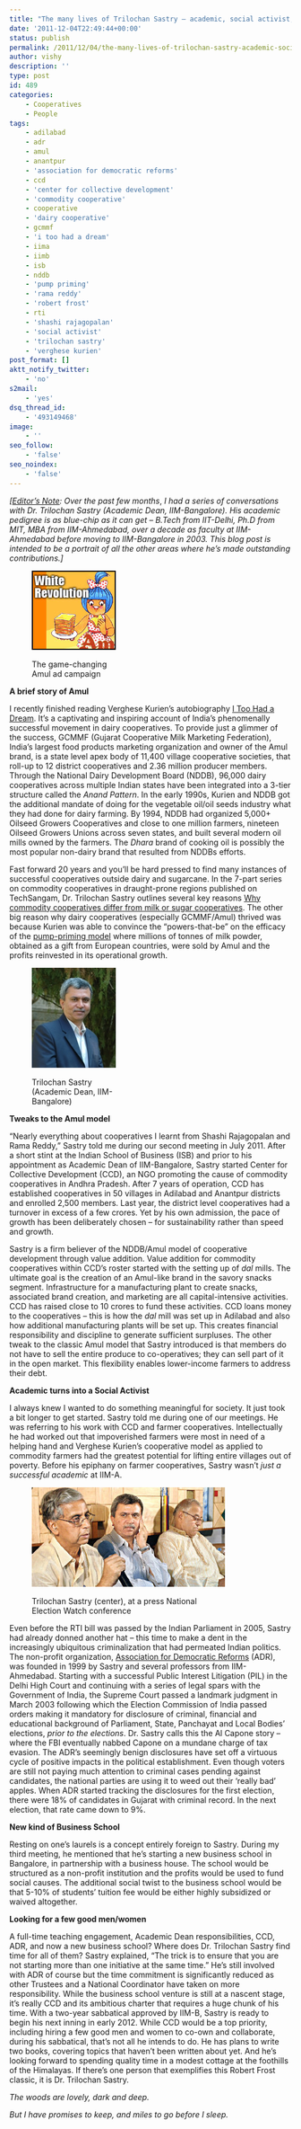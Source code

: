 ```yaml
---
title: "The many lives of Trilochan Sastry – academic, social activist, social entrepreneur"
date: '2011-12-04T22:49:44+00:00'
status: publish
permalink: /2011/12/04/the-many-lives-of-trilochan-sastry-academic-social-activist-social-entrepreneur
author: vishy
description: ''
type: post
id: 489
categories:
    - Cooperatives
    - People
tags:
    - adilabad
    - adr
    - amul
    - anantpur
    - 'association for democratic reforms'
    - ccd
    - 'center for collective development'
    - 'commodity cooperative'
    - cooperative
    - 'dairy cooperative'
    - gcmmf
    - 'i too had a dream'
    - iima
    - iimb
    - isb
    - nddb
    - 'pump priming'
    - 'rama reddy'
    - 'robert frost'
    - rti
    - 'shashi rajagopalan'
    - 'social activist'
    - 'trilochan sastry'
    - 'verghese kurien'
post_format: []
aktt_notify_twitter:
    - 'no'
s2mail:
    - 'yes'
dsq_thread_id:
    - '493149468'
image:
    - ''
seo_follow:
    - 'false'
seo_noindex:
    - 'false'
---
```

*\[<span style="text-decoration: underline;">Editor’s Note</span>: Over the past few months*, *I had a series of conversations with Dr. Trilochan Sastry (Academic Dean, IIM-Bangalore). His academic pedigree is as blue-chip as it can get – B.Tech from IIT-Delhi, Ph.D from MIT, MBA from IIM-Ahmedabad, over a decade as faculty at IIM-Ahmedabad before moving to IIM-Bangalore in 2003. This blog post is intended to be a portrait of all the other areas where he’s made outstanding contributions.\]*

<figure aria-describedby="caption-attachment-490" class="wp-caption alignleft" id="attachment_490" style="width: 150px">

[![](../../../../uploads/2011/12/amul_white_rev.jpg "amul_white_rev")](../../../../uploads/2011/12/amul_white_rev.jpg)<figcaption class="wp-caption-text" id="caption-attachment-490">The game-changing Amul ad campaign</figcaption></figure>

**A brief story of Amul**

I recently finished reading Verghese Kurien’s autobiography [I Too Had a Dream](http://www.flipkart.com/books/8174364072/search-books-i-too-had-a-dream/1?pid=0v23fkmtvc&ref=e42670cb-00ed-4e24-b91e-bf959c33e5bc&_l=CJHVEqJO3veuHytbACc9dw--&_r=_RafKcSgwm750z6C80hKmA--). It’s a captivating and inspiring account of India’s phenomenally successful movement in dairy cooperatives. To provide just a glimmer of the success, GCMMF (Gujarat Cooperative Milk Marketing Federation), India’s largest food products marketing organization and owner of the Amul brand, is a state level apex body of 11,400 village cooperative societies, that roll-up to 12 district cooperatives and 2.36 million producer members. Through the National Dairy Development Board (NDDB), 96,000 dairy cooperatives across multiple Indian states have been integrated into a 3-tier structure called the *Anand Pattern*. In the early 1990s, Kurien and NDDB got the additional mandate of doing for the vegetable oil/oil seeds industry what they had done for dairy farming. By 1994, NDDB had organized 5,000+ Oilseed Growers Cooperatives and close to one million farmers, nineteen Oilseed Growers Unions across seven states, and built several modern oil mills owned by the farmers. The *Dhara* brand of cooking oil is possibly the most popular non-dairy brand that resulted from NDDBs efforts.

Fast forward 20 years and you’ll be hard pressed to find many instances of successful cooperatives outside dairy and sugarcane. In the 7-part series on commodity cooperatives in draught-prone regions published on TechSangam, Dr. Trilochan Sastry outlines several key reasons [Why commodity cooperatives differ from milk or sugar cooperatives](http://www.techsangam.com/2011/08/01/how-commodity-cooperatives-differ-from-milk-sugar-cooperatives/). The other big reason why dairy cooperatives (especially GCMMF/Amul) thrived was because Kurien was able to convince the “powers-that-be”  on the efficacy of the [pump-priming model](http://www.investopedia.com/terms/p/pump-priming.asp#axzz1dwVBLgJM) where millions of tonnes of milk powder, obtained as a gift from European countries, were sold by Amul and the profits reinvested in its operational growth.

<figure aria-describedby="caption-attachment-226" class="wp-caption alignright" id="attachment_226" style="width: 150px">

[![](../../../../uploads/2011/07/Trilochan_Sastry_iimb.jpg "Trilochan_Sastry_iimb")](../../../../uploads/2011/07/Trilochan_Sastry_iimb.jpg)<figcaption class="wp-caption-text" id="caption-attachment-226">Trilochan Sastry (Academic Dean, IIM-Bangalore)</figcaption></figure>

**Tweaks to the Amul model**

“Nearly everything about cooperatives I learnt from Shashi Rajagopalan and Rama Reddy,”  Sastry told me during our second meeting in July 2011. After a short stint at the Indian School of Business (ISB) and prior to his appointment as Academic Dean of IIM-Bangalore, Sastry started Center for Collective Development (CCD), an NGO promoting the cause of commodity cooperatives in Andhra Pradesh. After 7 years of operation, CCD has established cooperatives in 50 villages in Adilabad and Anantpur districts and enrolled 2,500 members. Last year, the district level cooperatives had a turnover in excess of a few crores. Yet by his own admission, the pace of growth has been deliberately chosen – for sustainability rather than speed and growth.

Sastry is a firm believer of the NDDB/Amul model of cooperative development through value addition.  Value addition for commodity cooperatives within CCD’s roster started with the setting up of *dal* mills. The ultimate goal is the creation of an Amul-like brand in the savory snacks segment. Infrastructure for a manufacturing plant to create snacks, associated brand creation, and marketing are all capital-intensive activities. CCD has raised close to 10 crores to fund these activities. CCD loans  money to the cooperatives – this is how the *dal* mill was set up in Adilabad and also how additional manufacturing plants will be set up. This creates financial responsibility and discipline to generate sufficient surpluses. The other tweak to the classic Amul model that Sastry introduced is that members do not have to sell the entire produce to co-operatives; they can sell part of it in the open market. This flexibility enables lower-income farmers to address their debt.

**Academic turns into a Social Activist**

I always knew I wanted to do something meaningful for society. It just took a bit longer to get started. Sastry told me during one of our meetings. He was referring to his work with CCD and farmer cooperatives. Intellectually he had worked out that impoverished farmers were most in need of a helping hand and Verghese Kurien’s cooperative model as applied to commodity farmers had the greatest potential for lifting entire villages out of poverty. Before his epiphany on farmer cooperatives, Sastry wasn’t *just a successful academic* at IIM-A.

<figure aria-describedby="caption-attachment-491" class="wp-caption alignleft" id="attachment_491" style="width: 345px">

[![](../../../../uploads/2011/12/trilochan_sastry_adr_new_2009.jpg "trilochan_sastry_adr_new_2009")](../../../../uploads/2011/12/trilochan_sastry_adr_new_2009.jpg)<figcaption class="wp-caption-text" id="caption-attachment-491">Trilochan Sastry (center), at a press National Election Watch conference</figcaption></figure>

Even before the RTI bill was passed by the Indian Parliament in 2005, Sastry had already donned another hat – this time to make a dent in the increasingly ubiquitous criminalization that had permeated Indian politics. The non-profit organization, [Association for Democratic Reforms](http://adrindia.org/) (ADR), was founded in 1999 by Sastry and several professors from IIM-Ahmedabad. Starting with a successful Public Interest Litigation (PIL) in the Delhi High Court and continuing with a series of legal spars with the Government of India, the Supreme Court passed a landmark judgment in March 2003 following which the Election Commission of India passed orders making it mandatory for disclosure of criminal, financial and educational background of Parliament, State, Panchayat and Local Bodies’ elections, *prior to the elections*. Dr. Sastry calls this the Al Capone story – where the FBI eventually nabbed Capone on a mundane charge of tax evasion. The ADR’s seemingly benign disclosures have set off a virtuous cycle of positive impacts in the political establishment. Even though voters are still not paying much attention to criminal cases pending against candidates, the national parties are using it to weed out their ‘really bad’ apples. When ADR started tracking the disclosures for the first election, there were 18% of candidates in Gujarat with criminal record. In the next election, that rate came down to 9%.

**New kind of Business School**

Resting on one’s laurels is a concept entirely foreign to Sastry. During my third meeting, he mentioned that he’s starting a new business school in Bangalore, in partnership with a business house. The school would be structured as a non-profit institution and the profits would be used to fund social causes. The additional social twist to the business school would be that 5-10% of students’ tuition fee would be either highly subsidized or waived altogether.

**Looking for a few good men/women**

A full-time teaching engagement, Academic Dean responsibilities, CCD, ADR, and now a new business school? Where does Dr. Trilochan Sastry find time for all of them? Sastry explained, “The trick is to ensure that you are not starting more than one initiative at the same time.” He’s still involved with ADR of course but the time commitment is significantly reduced as other Trustees and a National Coordinator have taken on more responsibility. While the business school venture is still at a nascent stage, it’s really CCD and its ambitious charter that requires a huge chunk of his time. With a two-year sabbatical approved by IIM-B, Sastry is ready to begin his next inning in early 2012. While CCD would be a top priority, including hiring a few good men and women to co-own and collaborate, during his sabbatical, that’s not all he intends to do. He has plans to write two books, covering topics that haven’t been written about yet. And he’s looking forward to spending quality time in a modest cottage at the foothills of the Himalayas. If there’s one person that exemplifies this Robert Frost classic, it is Dr. Trilochan Sastry.

*The woods are lovely, dark and deep.*

*But I have promises to keep, and miles to go before I sleep.*